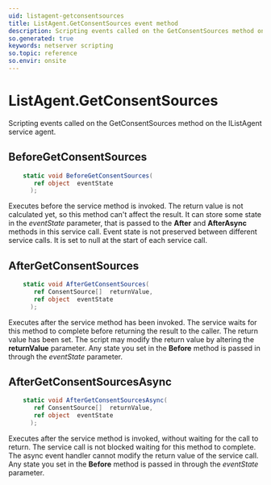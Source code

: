 ```yaml
---
uid: listagent-getconsentsources
title: ListAgent.GetConsentSources event method
description: Scripting events called on the GetConsentSources method on the ListAgent service agent.
so.generated: true
keywords: netserver scripting
so.topic: reference
so.envir: onsite
---
```

# ListAgent.GetConsentSources

Scripting events called on the <see cref='M:IListAgent.GetConsentSources'>GetConsentSources</see> method on the <see cref='IListAgent'>IListAgent</see>  service agent.

## BeforeGetConsentSources
```cs
    static void BeforeGetConsentSources(
       ref object  eventState
      );
```
Executes before the service method is invoked.
The return value is not calculated yet, so this method can't affect the result.
It can store some state in the *eventState* parameter, that is passed to the **After** and **AfterAsync** methods in this service call.
Event state is not preserved between different service calls. It is set to null at the start of each service call.
## AfterGetConsentSources
```cs
    static void AfterGetConsentSources(
       ref ConsentSource[]  returnValue,
       ref object  eventState
      );
```
Executes after the service method has been invoked. The service waits for this method to complete before returning the result to the caller.
The return value has been set. The script may modify the return value by altering the **returnValue** parameter.
Any state you set in the **Before** method is passed in through the *eventState* parameter.
## AfterGetConsentSourcesAsync
```cs
    static void AfterGetConsentSourcesAsync(
       ref ConsentSource[]  returnValue,
       ref object  eventState
      );
```
Executes after the service method is invoked, without waiting for the call to return.
The service call is not blocked waiting for this method to complete.
The async event handler cannot modify the return value of the service call.
Any state you set in the **Before** method is passed in through the *eventState* parameter.

